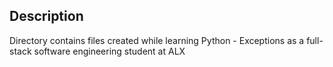 ## Description
Directory contains files created while learning Python - Exceptions
as a full-stack software engineering student at ALX